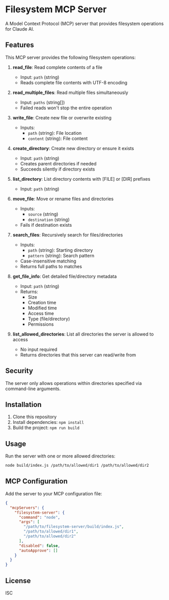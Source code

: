 # Filesystem MCP Server

A Model Context Protocol (MCP) server that provides filesystem operations for Claude AI.

## Features

This MCP server provides the following filesystem operations:

1. **read_file**: Read complete contents of a file
   - Input: `path` (string)
   - Reads complete file contents with UTF-8 encoding

2. **read_multiple_files**: Read multiple files simultaneously
   - Input: `paths` (string[])
   - Failed reads won't stop the entire operation

3. **write_file**: Create new file or overwrite existing 
   - Inputs:
     - `path` (string): File location
     - `content` (string): File content

4. **create_directory**: Create new directory or ensure it exists
   - Input: `path` (string)
   - Creates parent directories if needed
   - Succeeds silently if directory exists

5. **list_directory**: List directory contents with [FILE] or [DIR] prefixes
   - Input: `path` (string)

6. **move_file**: Move or rename files and directories
   - Inputs:
     - `source` (string)
     - `destination` (string)
   - Fails if destination exists

7. **search_files**: Recursively search for files/directories
   - Inputs:
     - `path` (string): Starting directory
     - `pattern` (string): Search pattern
   - Case-insensitive matching
   - Returns full paths to matches

8. **get_file_info**: Get detailed file/directory metadata
   - Input: `path` (string)
   - Returns:
     - Size
     - Creation time
     - Modified time
     - Access time
     - Type (file/directory)
     - Permissions

9. **list_allowed_directories**: List all directories the server is allowed to access
   - No input required
   - Returns directories that this server can read/write from

## Security

The server only allows operations within directories specified via command-line arguments.

## Installation

1. Clone this repository
2. Install dependencies: `npm install`
3. Build the project: `npm run build`

## Usage

Run the server with one or more allowed directories:

```bash
node build/index.js /path/to/allowed/dir1 /path/to/allowed/dir2
```

## MCP Configuration

Add the server to your MCP configuration file:

```json
{
  "mcpServers": {
    "filesystem-server": {
      "command": "node",
      "args": [
        "/path/to/filesystem-server/build/index.js",
        "/path/to/allowed/dir1",
        "/path/to/allowed/dir2"
      ],
      "disabled": false,
      "autoApprove": []
    }
  }
}
```

## License

ISC
